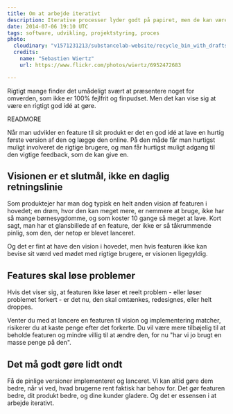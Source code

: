 ```yaml
---
title: Om at arbejde iterativt
description: Iterative processer lyder godt på papiret, men de kan være svære at acceptere, når man står i det. Er du klar til at lancere noget, du ved kan blive bedre?
date: 2014-07-06 19:10 UTC
tags: software, udvikling, projektstyring, proces
photo:
  cloudinary: "v1571231213/substancelab-website/recycle_bin_with_drafts"
  credits:
    name: "Sebastien Wiertz"
    url: https://www.flickr.com/photos/wiertz/6952472683

---
```


Rigtigt mange finder det umådeligt svært at præsentere noget for omverden, som ikke er 100% fejlfrit og finpudset. Men det kan vise sig at være en rigtigt god idé at gøre.

READMORE

Når man udvikler en feature til sit produkt er det en god idé at lave en hurtig første version af den og lægge den online. På den måde får man hurtigst muligt involveret de rigtige brugere, og man får hurtigst muligt adgang til den vigtige feedback, som de kan give en.

## Visionen er et slutmål, ikke en daglig retningslinie

Som produktejer har man dog typisk en helt anden vision af featuren i hovedet; en drøm, hvor den kan meget mere, er nemmere at bruge, ikke har så mange børnesygdomme, og som koster 10 gange så meget at lave. Kort sagt, man har et glansbillede af en feature, der ikke er så tåkrummende pinlig, som den, der netop er blevet lanceret.

Og det er fint at have den vision i hovedet, men hvis featuren ikke kan bevise sit værd ved mødet med rigtige brugere, er visionen ligegyldig.

## Features skal løse problemer

Hvis det viser sig, at featuren ikke løser et reelt problem - eller løser problemet forkert - er det nu, den skal omtænkes, redesignes, eller helt droppes.

Venter du med at lancere en featuren til vision og implementering matcher, risikerer du at kaste penge efter det forkerte. Du vil være mere tilbøjelig til at beholde featuren og mindre villig til at ændre den, for nu "har vi jo brugt en masse penge på den".

## Det må godt gøre lidt ondt

Få de pinlige versioner implementeret og lanceret. Vi kan altid gøre dem bedre, når vi ved, hvad brugerne rent faktisk har behov for. Det gør featuren bedre, dit produkt bedre, og dine kunder gladere. Og det er essensen i at arbejde iterativt.
